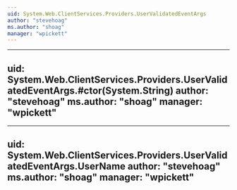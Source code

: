 ```yaml
---
uid: System.Web.ClientServices.Providers.UserValidatedEventArgs
author: "stevehoag"
ms.author: "shoag"
manager: "wpickett"
---
```


---
uid: System.Web.ClientServices.Providers.UserValidatedEventArgs.#ctor(System.String)
author: "stevehoag"
ms.author: "shoag"
manager: "wpickett"
---

---
uid: System.Web.ClientServices.Providers.UserValidatedEventArgs.UserName
author: "stevehoag"
ms.author: "shoag"
manager: "wpickett"
---

